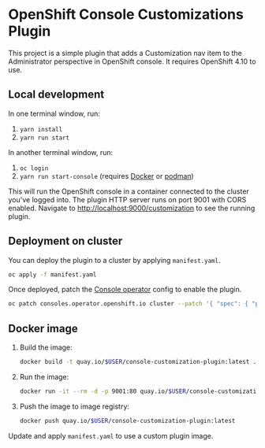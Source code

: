 # OpenShift Console Customizations Plugin

This project is a simple plugin that adds a Customization nav item to the
Administrator perspective in OpenShift console. It requires OpenShift 4.10 to
use.

## Local development

In one terminal window, run:

1. `yarn install`
2. `yarn run start`

In another terminal window, run:

1. `oc login`
2. `yarn run start-console` (requires [Docker](https://www.docker.com) or [podman](https://podman.io))

This will run the OpenShift console in a container connected to the cluster
you've logged into. The plugin HTTP server runs on port 9001 with CORS enabled.
Navigate to <http://localhost:9000/customization> to see the running plugin.

## Deployment on cluster

You can deploy the plugin to a cluster by applying `manifest.yaml`.

```sh
oc apply -f manifest.yaml
```

Once deployed, patch the
[Console operator](https://github.com/openshift/console-operator)
config to enable the plugin.

```sh
oc patch consoles.operator.openshift.io cluster --patch '{ "spec": { "plugins": ["console-customization"] } }' --type=merge
```

## Docker image

1. Build the image:
   ```sh
   docker build -t quay.io/$USER/console-customization-plugin:latest .
   ```
2. Run the image:
   ```sh
   docker run -it --rm -d -p 9001:80 quay.io/$USER/console-customization-plugin:latest
   ```
3. Push the image to image registry:
   ```sh
   docker push quay.io/$USER/console-customization-plugin:latest
   ```

Update and apply `manifest.yaml` to use a custom plugin image.
